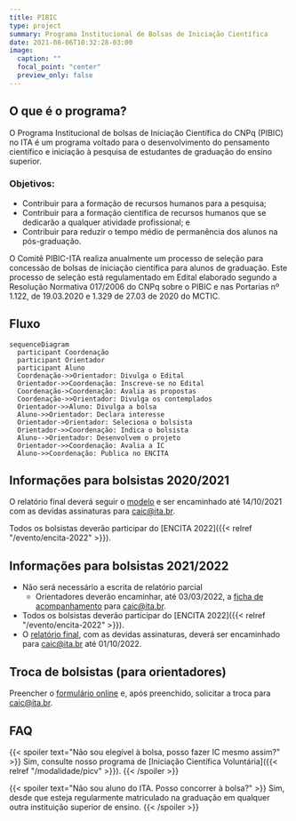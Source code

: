 ```yaml
---
title: PIBIC
type: project
summary: Programa Institucional de Bolsas de Iniciação Científica
date: 2021-08-06T10:32:28-03:00
image:
  caption: ""
  focal_point: "center"
  preview_only: false
---
```


## O que é o programa?

O Programa Institucional de bolsas de Iniciação Científica do CNPq (PIBIC) no
ITA é um programa voltado para o desenvolvimento do pensamento científico
e iniciação à pesquisa de estudantes de graduação do ensino superior.

### Objetivos:

- Contribuir para a formação de recursos humanos para a pesquisa;
- Contribuir para a formação científica de recursos humanos que se dedicarão a qualquer atividade profissional; e
- Contribuir para reduzir o tempo médio de permanência dos alunos na pós-graduação.

O Comitê PIBIC-ITA realiza anualmente um processo de seleção para concessão de
bolsas de iniciação científica para alunos de graduação. Este processo de
seleção está regulamentado em Edital elaborado segundo a Resolução Normativa
017/2006 do CNPq sobre o PIBIC e nas Portarias nº 1.122, de 19.03.2020 e  1.329
de 27.03 de 2020 do MCTIC.

## Fluxo

```mermaid
sequenceDiagram
  participant Coordenação
  participant Orientador
  participant Aluno
  Coordenação->>Orientador: Divulga o Edital
  Orientador->>Coordenação: Inscreve-se no Edital
  Coordenação->Coordenação: Avalia as propostas
  Coordenação->>Orientador: Divulga os contemplados
  Orientador->>Aluno: Divulga a bolsa
  Aluno->>Orientador: Declara interesse
  Orientador->Orientador: Seleciona o bolsista
  Orientador->>Coordenação: Indica o bolsista
  Aluno-->Orientador: Desenvolvem o projeto
  Orientador->>Coordenação: Avalia a IC
  Aluno->>Coordenação: Publica no ENCITA
```

## Informações para bolsistas 2020/2021

O relatório final deverá seguir o [modelo](/documentos/modelos/relatorio-pibic.doc)
e ser encaminhado até 14/10/2021 com as devidas assinaturas para caic@ita.br.

Todos os bolsistas deverão participar do [ENCITA 2022]({{< relref "/evento/encita-2022" >}}).

## Informações para bolsistas 2021/2022

- Não será necessário a escrita de relatório parcial
    - Orientadores deverão encaminhar, até 03/03/2022, a [ficha de acompanhamento](/documentos/modelos/acompanhamento.docx) para caic@ita.br.
- Todos os bolsistas deverão participar do [ENCITA 2022]({{< relref "/evento/encita-2022" >}}).
- O [relatório final](/documentos/modelos/relatorio-pibic.doc), com as devidas assinaturas, deverá ser encaminhado para caic@ita.br até 01/10/2022.

## Troca de bolsistas (para orientadores)

Preencher o [formulário online](https://forms.gle/7hMicFMMCuw47LZA6) e, após preenchido, solicitar a troca para caic@ita.br.

## FAQ

{{< spoiler text="Não sou elegível à bolsa, posso fazer IC mesmo assim?" >}}
  Sim, consulte nosso programa de [Iniciação Científica Voluntária]({{< relref "/modalidade/picv" >}}).
{{< /spoiler >}}

{{< spoiler text="Não sou aluno do ITA. Posso concorrer à bolsa?" >}}
  Sim, desde que esteja regularmente matriculado na graduação em qualquer outra instituição superior de ensino.
{{< /spoiler >}}

